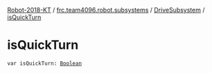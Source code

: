 [Robot-2018-KT](../../index.md) / [frc.team4096.robot.subsystems](../index.md) / [DriveSubsystem](index.md) / [isQuickTurn](./is-quick-turn.md)

# isQuickTurn

`var isQuickTurn: `[`Boolean`](https://kotlinlang.org/api/latest/jvm/stdlib/kotlin/-boolean/index.html)
